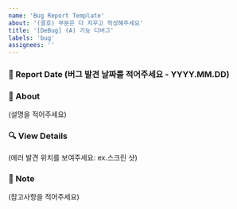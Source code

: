 ```yaml
---
name: 'Bug Report Template'
about: '(괄호) 부분은 다 지우고 작성해주세요'
title: '[DeBug] (A) 기능 디버그'
labels: 'bug'
assignees: ''
---
```


### 🚨 Report Date (버그 발견 날짜를 적어주세요 - YYYY.MM.DD)

### 📢 About
(설명을 적어주세요)

### 🔍 View Details
(에러 발견 위치를 보여주세요: ex.스크린 샷)

### 🔖 Note
(참고사항을 적어주세요)

<!-- Branch Naming: fix/기능/#이슈 번호 -->